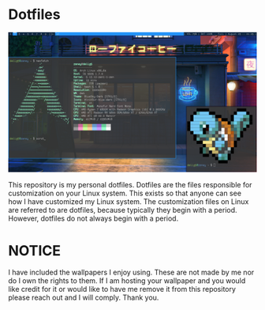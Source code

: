 # Dotfiles
![](screenshots/dotfiles1.png)

This repository is my personal dotfiles. Dotfiles are the files responsible for customization on your Linux system. This exists so that anyone can see how I have customized my Linux system. The customization files on Linux are referred to are dotfiles, because typically they begin with a period. However, dotfiles do not always begin with a period.

# NOTICE
I have included the wallpapers I enjoy using. These are not made by me nor do I own the rights to them. If I am hosting your wallpaper and you would like credit for it or would like to have me remove it from this repository please reach out and I will comply. Thank you.

